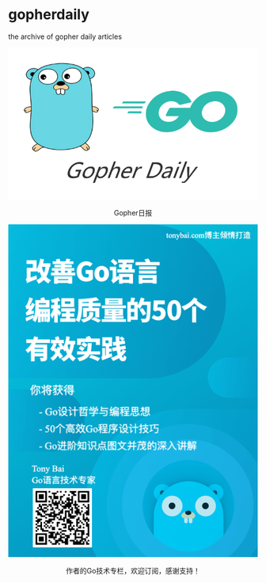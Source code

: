 # gopherdaily
the archive of gopher daily articles

![](./gopher-daily-logo.png)
<center>Gopher日报</center>

![](./images/go-column-pgo-with-qr-and-text.png)
<center>作者的Go技术专栏，欢迎订阅，感谢支持！</center>

